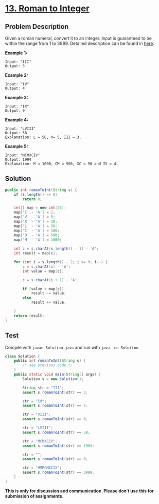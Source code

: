 # [13. Roman to Integer][title]

## Problem Description

Given a roman numeral, convert it to an integer. Input is guaranteed to be within the range from 1 to 3999. Detailed description can be found in [here][title].

**Example 1:**

```
Input: "III"
Output: 3
```

**Example 2:**

```
Input: "IV"
Output: 4
```

**Example 3:**

```
Input: "IX"
Output: 9
```

**Example 4:**

```
Input: "LVIII"
Output: 58
Explanation: L = 50, V= 5, III = 3.
```

**Example 5:**

```
Input: "MCMXCIV"
Output: 1994
Explanation: M = 1000, CM = 900, XC = 90 and IV = 4.
```

## Solution


```java
public int romanToInt(String s) {
    if (s.length() <= 0)
        return 0;

    int[] map = new int[26];
    map['I' - 'A'] = 1;
    map['V' - 'A'] = 5;
    map['X' - 'A'] = 10;
    map['L' - 'A'] = 50;
    map['C' - 'A'] = 100;
    map['D' - 'A'] = 500;
    map['M' - 'A'] = 1000;
    
    int c = s.charAt(s.length() - 1) - 'A';
    int result = map[c];

    for (int i = s.length() - 2; i >= 0; i--) {
        c = s.charAt(i) - 'A';
        int value = map[c];

        c = s.charAt(i + 1) - 'A';

        if (value < map[c])
            result -= value;
        else
            result += value;

    }
    return result;
}
```

## Test

Compile with `javac Solution.java` and run with `java -ea Solution`.

```java
class Solution {
    public int romanToInt(String s) {
        /* see previous code */
    }
    public static void main(String[] args) {
        Solution s = new Solution();

        String str = "III";
        assert s.romanToInt(str) == 3;

        str = "IV";
        assert s.romanToInt(str) == 4;

        str = "VIII";
        assert s.romanToInt(str) == 8;

        str = "LVIII";
        assert s.romanToInt(str) == 58;

        str = "MCMXCIV";
        assert s.romanToInt(str) == 1994;

        str = "";
        assert s.romanToInt(str) == 0;

        str = "MMMCMXCIX";
        assert s.romanToInt(str) == 3999;
    }
}
```

**This is only for discussion and communication. Please don't use this for submission of assignments.**

[title]: https://leetcode.com/problems/roman-to-integer/
